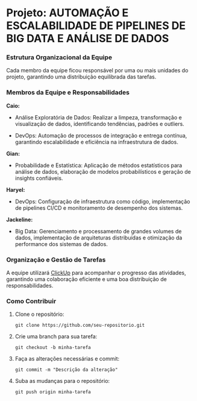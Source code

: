 # Projeto: AUTOMAÇÃO E ESCALABILIDADE DE PIPELINES DE BIG DATA E ANÁLISE DE DADOS
### Estrutura Organizacional da Equipe

Cada membro da equipe ficou responsável por uma ou mais unidades do projeto, garantindo uma distribuição equilibrada das tarefas.

### Membros da Equipe e Responsabilidades

**Caio:**

* Análise Exploratória de Dados: Realizar a limpeza, transformação e visualização de dados, identificando tendências, padrões e outliers.

* DevOps: Automação de processos de integração e entrega contínua, garantindo escalabilidade e eficiência na infraestrutura de dados.

**Gian:**

* Probabilidade e Estatística: Aplicação de métodos estatísticos para análise de dados, elaboração de modelos probabilísticos e geração de insights confiáveis.

**Haryel:**

* DevOps: Configuração de infraestrutura como código, implementação de pipelines CI/CD e monitoramento de desempenho dos sistemas.

**Jackeline:**

* Big Data: Gerenciamento e processamento de grandes volumes de dados, implementação de arquiteturas distribuídas e otimização da performance dos sistemas de dados.

### Organização e Gestão de Tarefas
A equipe utilizará [ClickUp](https://app.clickup.com/9013521190/v/s/90132183959) para acompanhar o progresso das atividades, garantindo uma colaboração eficiente e uma boa distribuição de responsabilidades.

### Como Contribuir

1. Clone o repositório:
     ```
    git clone https://github.com/seu-repositorio.git
    ```
2. Crie uma branch para sua tarefa:
     ```
    git checkout -b minha-tarefa
    ```
3. Faça as alterações necessárias e commit:
     ```
     git commit -m "Descrição da alteração"
    ```
4. Suba as mudanças para o repositório:
     ```
     git push origin minha-tarefa
    ```
